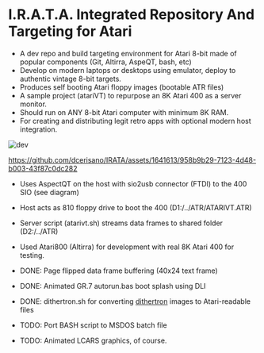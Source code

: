 # I.R.A.T.A. Integrated Repository And Targeting for Atari

- A dev repo and build targeting environment for Atari 8-bit made of popular components (Git, Altirra, AspeQT, bash, etc)
- Develop on modern laptops or desktops using emulator, deploy to authentic vintage 8-bit targets.
- Produces self booting Atari floppy images (bootable ATR files)
- A sample project (atariVT) to repurpose an 8K Atari 400 as a server monitor.
- Should run on ANY 8-bit Atari computer with minimum 8K RAM.
- For creating and distributing legit retro apps with optional modern host integration.
  
![dev](https://github.com/dcerisano/atariVT/assets/1641613/68212175-384d-4535-accc-874a3385c240)

https://github.com/dcerisano/IRATA/assets/1641613/958b9b29-7123-4d48-b003-43f87c0dc282

- Uses AspectQT on the host with sio2usb connector (FTDI) to the 400 SIO (see diagram)
- Host acts as 810 floppy drive to boot the 400 (D1:/../ATR/ATARIVT.ATR)
- Server script (atarivt.sh) streams data frames to shared folder (D2:/../ATR)
- Used Atari800 (Altirra) for development with real 8K Atari 400 for testing.

- DONE: Page flipped data frame buffering (40x24 text frame)
- DONE: Animated GR.7 autorun.bas boot splash using DLI
- DONE: dithertron.sh for converting [dithertron](https://8bitworkshop.com/dithertron/#sys=atari8.d&image=seurat.jpg) images to Atari-readable files
- TODO: Port BASH script to MSDOS batch file
- TODO: Animated LCARS graphics, of course.
